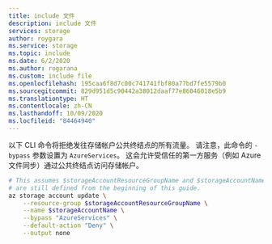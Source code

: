 ```yaml
---
title: include 文件
description: include 文件
services: storage
author: roygara
ms.service: storage
ms.topic: include
ms.date: 6/2/2020
ms.author: rogarana
ms.custom: include file
ms.openlocfilehash: 195caa6f8d7c00c741741fbf80a77bd7fe5579b0
ms.sourcegitcommit: 829d951d5c90442a38012daaf77e86046018e5b9
ms.translationtype: HT
ms.contentlocale: zh-CN
ms.lasthandoff: 10/09/2020
ms.locfileid: "84464940"
---
```

以下 CLI 命令将拒绝发往存储帐户公共终结点的所有流量。 请注意，此命令的 `-bypass` 参数设置为 `AzureServices`。 这会允许受信任的第一方服务（例如 Azure 文件同步）通过公共终结点访问存储帐户。

```bash
# This assumes $storageAccountResourceGroupName and $storageAccountName 
# are still defined from the beginning of this guide.
az storage account update \
    --resource-group $storageAccountResourceGroupName \
    --name $storageAccountName \
    --bypass "AzureServices" \
    --default-action "Deny" \
    --output none
```